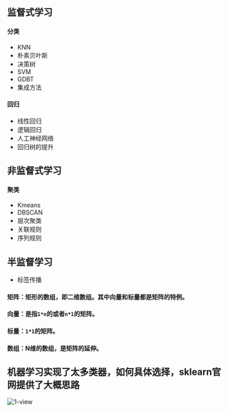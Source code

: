 ## 监督式学习
#### 分类
 - KNN
 - 朴素贝叶斯
 - 决策树
 - SVM
 - GDBT
 - 集成方法
#### 回归
 - 线性回归
 - 逻辑回归
 - 人工神经网络
 - 回归树的提升
 
## 非监督式学习
#### 聚类
 - Kmeans
 - DBSCAN
 - 层次聚类
 - 关联规则
 - 序列规则

## 半监督学习
 - 标签传播
 
#### 矩阵：矩形的数组，即二维数组。其中向量和标量都是矩阵的特例。
#### 向量：是指`1*n`的或者`n*1`的矩阵。
#### 标量：`1*1`的矩阵。
#### 数组：N维的数组，是矩阵的延伸。

## 机器学习实现了太多类器，如何具体选择，sklearn官网提供了大概思路
![1-view](https://github.com/fenglei110/Data-analysis/blob/master/ch02/images/sklearn.png)
